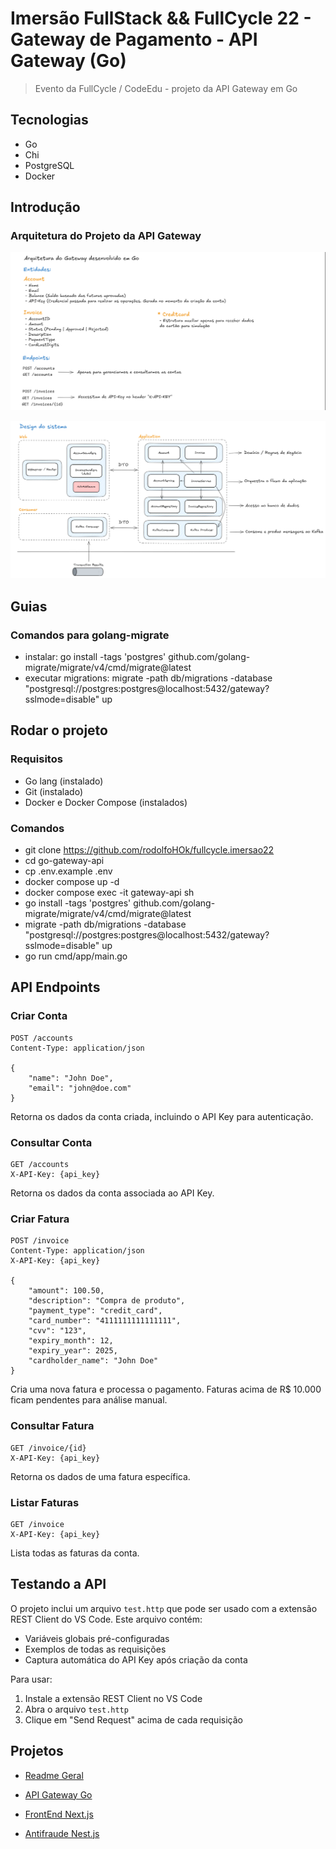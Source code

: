 # Imersão FullStack && FullCycle 22 - Gateway de Pagamento - API Gateway (Go)

> Evento da FullCycle / CodeEdu - projeto da API Gateway em Go

## Tecnologias

- Go
- Chi
- PostgreSQL
- Docker

## Introdução

### Arquitetura do Projeto da API Gateway

![Projects 02](../files/projects-02.png)

![Projects 03](../files/projects-03.png)

## Guias

### Comandos para golang-migrate

- instalar: go install -tags 'postgres' github.com/golang-migrate/migrate/v4/cmd/migrate@latest
- executar migrations: migrate -path db/migrations -database "postgresql://postgres:postgres@localhost:5432/gateway?sslmode=disable" up

## Rodar o projeto

### Requisitos

- Go lang (instalado)
- Git (instalado)
- Docker e Docker Compose (instalados)

### Comandos

- git clone https://github.com/rodolfoHOk/fullcycle.imersao22
- cd go-gateway-api
- cp .env.example .env
- docker compose up -d
- docker compose exec -it gateway-api sh
- go install -tags 'postgres' github.com/golang-migrate/migrate/v4/cmd/migrate@latest
- migrate -path db/migrations -database "postgresql://postgres:postgres@localhost:5432/gateway?sslmode=disable" up
- go run cmd/app/main.go

## API Endpoints

### Criar Conta

```http
POST /accounts
Content-Type: application/json

{
    "name": "John Doe",
    "email": "john@doe.com"
}
```

Retorna os dados da conta criada, incluindo o API Key para autenticação.

### Consultar Conta

```http
GET /accounts
X-API-Key: {api_key}
```

Retorna os dados da conta associada ao API Key.

### Criar Fatura

```http
POST /invoice
Content-Type: application/json
X-API-Key: {api_key}

{
    "amount": 100.50,
    "description": "Compra de produto",
    "payment_type": "credit_card",
    "card_number": "4111111111111111",
    "cvv": "123",
    "expiry_month": 12,
    "expiry_year": 2025,
    "cardholder_name": "John Doe"
}
```

Cria uma nova fatura e processa o pagamento. Faturas acima de R$ 10.000 ficam pendentes para análise manual.

### Consultar Fatura

```http
GET /invoice/{id}
X-API-Key: {api_key}
```

Retorna os dados de uma fatura específica.

### Listar Faturas

```http
GET /invoice
X-API-Key: {api_key}
```

Lista todas as faturas da conta.

## Testando a API

O projeto inclui um arquivo `test.http` que pode ser usado com a extensão REST Client do VS Code. Este arquivo contém:

- Variáveis globais pré-configuradas
- Exemplos de todas as requisições
- Captura automática do API Key após criação da conta

Para usar:

1. Instale a extensão REST Client no VS Code
2. Abra o arquivo `test.http`
3. Clique em "Send Request" acima de cada requisição

## Projetos

- [Readme Geral](../README.md)

- [API Gateway Go](#imersão-fullstack--fullcycle-22---gateway-de-pagamento---api-gateway-go)

- [FrontEnd Next.js](../nextjs-frontend/README.md)

- [Antifraude Nest.js](../nestjs-anti-fraud/README.md)
